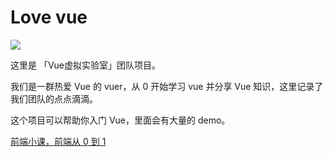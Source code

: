 # Love vue


![](https://github.com/Lovuey/lovue/blob/master/banner-lovue.png)



这里是 「Vue虚拟实验室」团队项目。



我们是一群热爱 Vue 的 vuer，从 0 开始学习 vue 并分享 Vue 知识，这里记录了我们团队的点点滴滴。



这个项目可以帮助你入门 Vue，里面会有大量的 demo。



[前端小课，前端从 0 到 1](https://github.com/lefex/FE/blob/master/README.md)